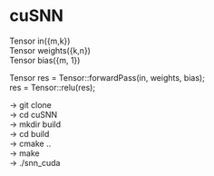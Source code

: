 # cuSNN

Tensor<float> in({m,k})\
Tensor<float> weights({k,n})\
Tensor<float> bias({m, 1})

Tensor<float> res = Tensor<float>::forwardPass(in, weights, bias);\
res = Tensor<float>::relu(res);

-> git clone \
-> cd cuSNN \
-> mkdir build \
-> cd build \
-> cmake .. \
-> make \
-> ./snn\_cuda 
